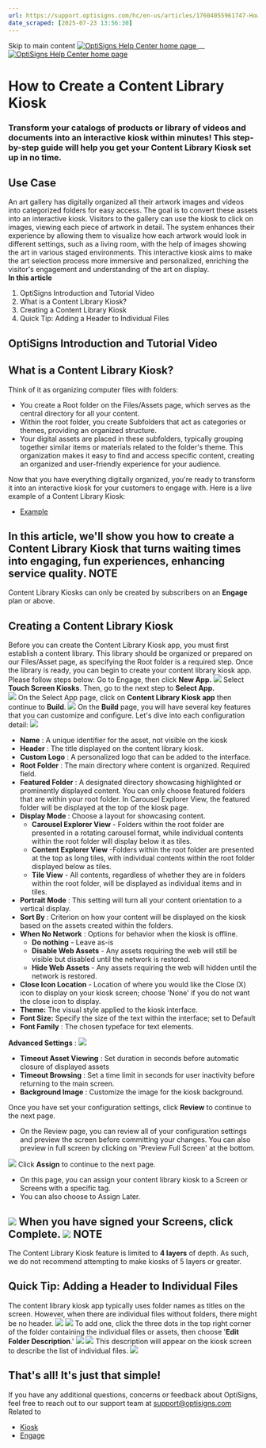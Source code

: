 ```yaml
---
url: https://support.optisigns.com/hc/en-us/articles/17604055961747-How-to-Create-a-Content-Library-Kiosk
date_scraped: [2025-07-23 13:56:30]
---
```


Skip to main content
[ ![OptiSigns Help Center home page](/hc/theming_assets/01HZKNYSEQ6GRC01C0J27PZ3RC) ](/hc/en-us "Home")
__
[ ![OptiSigns Help Center home page](/hc/theming_assets/01HZKNYSEQ6GRC01C0J27PZ3RC) ](/hc/en-us "Home")
#  How to Create a Content Library Kiosk 
### Transform your catalogs of products or library of videos and documents into an interactive kiosk within minutes! This step-by-step guide will help you get your Content Library Kiosk set up in no time.
Use Case  
---  
An art gallery has digitally organized all their artwork images and videos into categorized folders for easy access. The goal is to convert these assets into an interactive kiosk. Visitors to the gallery can use the kiosk to click on images, viewing each piece of artwork in detail. The system enhances their experience by allowing them to visualize how each artwork would look in different settings, such as a living room, with the help of images showing the art in various staged environments. This interactive kiosk aims to make the art selection process more immersive and personalized, enriching the visitor's engagement and understanding of the art on display.  
**In this article**
  1. OptiSigns Introduction and Tutorial Video
  2. What is a Content Library Kiosk?
  3. Creating a Content Library Kiosk
  4. Quick Tip: Adding a Header to Individual Files


## OptiSigns Introduction and Tutorial Video
## What is a Content Library Kiosk?
Think of it as organizing computer files with folders:
  * You create a Root folder on the Files/Assets page, which serves as the central directory for all your content.
  * Within the root folder, you create Subfolders that act as categories or themes, providing an organized structure.
  * Your digital assets are placed in these subfolders, typically grouping together similar items or materials related to the folder's theme. This organization makes it easy to find and access specific content, creating an organized and user-friendly experience for your audience.


Now that you have everything digitally organized, you're ready to transform it into an interactive kiosk for your customers to engage with.
Here is a live example of a Content Library Kiosk:
  * [Example](https://virtualscreen.optisigns.com/#VTJGc2RHVmtYMStYM1dSMnRjKzBBb29MeFBYbnpoaTFHaDhNcStLWk4xenhTeGFHbVFnOXlSOWxpd2RxMlVUN29hc3JPZnZXaXJSQnFkUFlZbXJLaVE9PQ==)


In this article, we'll show you how to create a Content Library Kiosk that turns waiting times into engaging, fun experiences, enhancing service quality.
**NOTE**  
---  
Content Library Kiosks can only be created by subscribers on an **Engage** plan or above.  
##  **Creating a Content Library Kiosk**
Before you can create the Content Library Kiosk app, you must first establish a content library. This library should be organized or prepared on our Files/Asset page, as specifying the Root folder is a required step.
Once the library is ready, you can begin to create your content library kiosk app. Please follow steps below:
Go to Engage, then click **New App.**
[![](/hc/article_attachments/23035917641363)](/hc/article_attachments/23035917641363)
Select **Touch Screen Kiosks**. Then, go to the next step to **Select App.**  
[![](/hc/article_attachments/23696559854227)](/hc/article_attachments/23696559854227)
On the Select App page, click on **Content Library Kiosk app** then continue to **Build**.
[![](/hc/article_attachments/23696533418515)](/hc/article_attachments/23696533418515)
On the **Build** page, you will have several key features that you can customize and configure. Let's dive into each configuration detail:
[![](/hc/article_attachments/23696559863443)](/hc/article_attachments/23696559863443)
  * **Name** : A unique identifier for the asset, not visible on the kiosk
  * **Header** : The title displayed on the content library kiosk.
  * **Custom Logo** : A personalized logo that can be added to the interface.
  * **Root Folder** : The main directory where content is organized. Required field.
  * **Featured Folder** : A designated directory showcasing highlighted or prominently displayed content. You can only choose featured folders that are within your root folder. In Carousel Explorer View, the featured folder will be displayed at the top of the kiosk page.
  * **Display Mode** : Choose a layout for showcasing content. 
    * **Carousel Explorer View** \- Folders within the root folder are presented in a rotating carousel format, while individual contents within the root folder will display below it as tiles.
    * **Content Explorer View** -Folders within the root folder are presented at the top as long tiles, with individual contents within the root folder displayed below as tiles.
    * **Tile View** \- All contents, regardless of whether they are in folders within the root folder, will be displayed as individual items and in tiles.
  * **Portrait Mode** : This setting will turn all your content orientation to a vertical display.
  * **Sort By** : Criterion on how your content will be displayed on the kiosk based on the assets created within the folders.
  * **When No Network** : Options for behavior when the kiosk is offline. 
    * **Do nothing** \- Leave as-is
    * **Disable Web Assets** \- Any assets requiring the web will still be visible but disabled until the network is restored.
    * **Hide Web Assets** \- Any assets requiring the web will hidden until the network is restored.
  * **Close Icon Location** \- Location of where you would like the Close (X) icon to display on your kiosk screen; choose 'None' if you do not want the close icon to display.
  * **Theme:** The visual style applied to the kiosk interface.
  * **Font Size:** Specify the size of the text within the interface; set to Default
  * **Font Family** : The chosen typeface for text elements.


**Advanced Settings** :
[![](/hc/article_attachments/23696559863955)](/hc/article_attachments/23696559863955)
  * **Timeout Asset Viewing** : Set duration in seconds before automatic closure of displayed assets 
  * **Timeout Browsing** : Set a time limit in seconds for user inactivity before returning to the main screen.
  * **Background Image** : Customize the image for the kiosk background.


Once you have set your configuration settings, click **Review** to continue to the next page. 
  * On the Review page, you can review all of your configuration settings and preview the screen before committing your changes. You can also preview in full screen by clicking on 'Preview Full Screen' at the bottom.


[![](/hc/article_attachments/23696476261267)](/hc/article_attachments/23696476261267)
Click **Assign** to continue to the next page.
  * On this page, you can assign your content library kiosk to a Screen or Screens with a specific tag.
  * You can also choose to Assign Later.


[![](/hc/article_attachments/29266141478291)](/hc/article_attachments/29266141478291)
When you have signed your Screens, click **Complete**.
[![](/hc/article_attachments/23696476280083)](/hc/article_attachments/23696476280083)
**NOTE**  
---  
The Content Library Kiosk feature is limited to **4 layers** of depth. As such, we do not recommend attempting to make kiosks of 5 layers or greater.  
##  Quick Tip: Adding a Header to Individual Files
The content library kiosk app typically uses folder names as titles on the screen. However, when there are individual files without folders, there might be no header.
[![](/hc/article_attachments/23697224834963)](/hc/article_attachments/23697224834963)
[![](/hc/article_attachments/23697239704339)](/hc/article_attachments/23697239704339)
To add one, click the three dots in the top right corner of the folder containing the individual files or assets, then choose '**Edit Folder Description**.'
[![](/hc/article_attachments/23697239705107)](/hc/article_attachments/23697239705107)
[![](/hc/article_attachments/23697224842515)](/hc/article_attachments/23697224842515)
This description will appear on the kiosk screen to describe the list of individual files.
[![](/hc/article_attachments/23697239712019)](/hc/article_attachments/23697239712019)
## **That's all! It's just that simple!**
If you have any additional questions, concerns or feedback about OptiSigns, feel free to reach out to our support team at [support@optisigns.com](mailto:support@optisigns.com)
Related to
  * [ Kiosk ](/hc/en-us/search?content_tags=01HXJ161RAAJRQZTF92T3053BB&utf8=%E2%9C%93 "Search results")
  * [ Engage ](/hc/en-us/search?content_tags=01HXJ16F55SP6FRTCZZ784YZJQ&utf8=%E2%9C%93 "Search results")


